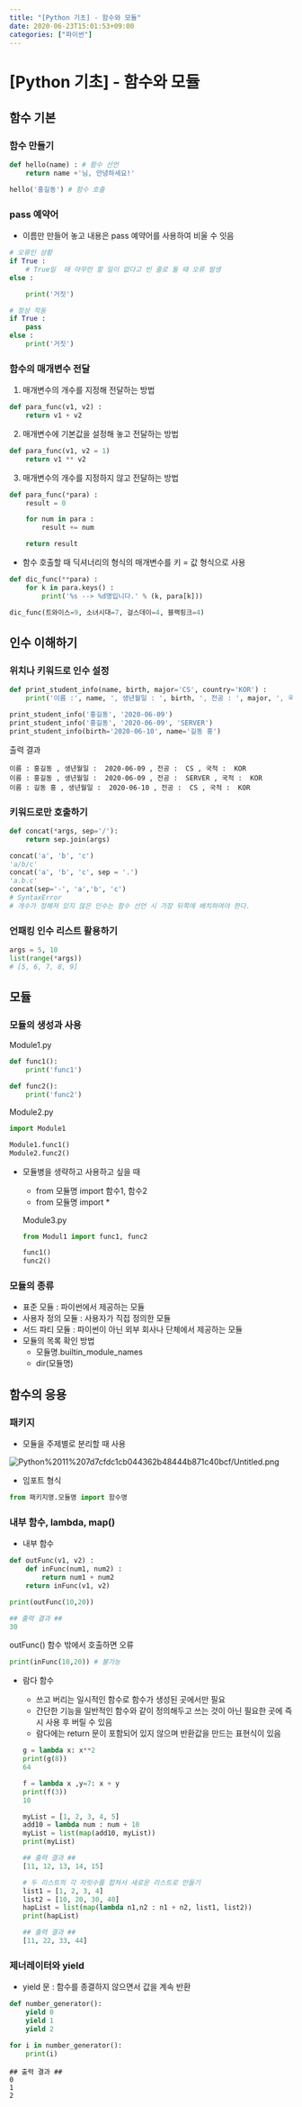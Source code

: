 ```yaml
---
title: "[Python 기초] - 함수와 모듈"
date: 2020-06-23T15:01:53+09:00
categories: ["파이썬"]
---
```

# [Python 기초] - 함수와 모듈

## 함수 기본

### 함수 만들기

```python
def hello(name) : # 함수 선언
	return name +'님, 안녕하세요!'

hello('홍길동') # 함수 호출
```

### pass 예약어

- 이름만 만들어 놓고 내용은 pass 예약어를 사용하여 비울 수 잇음

```python
# 오류인 상황
if True :
	# True일  때 아무런 할 일이 없다고 빈 줄로 둘 때 오류 발생
else :

	print('거짓')

# 정상 작동
if True :
	pass
else :
	print('거짓')
```

### 함수의 매개변수 전달

1. 매개변수의 개수를 지정해 전달하는 방법

```python
def para_func(v1, v2) :
	return v1 + v2
```

2. 매개변수에 기본값을 설정해 놓고 전달하는 방법

```python
def para_func(v1, v2 = 1)
	return v1 ** v2
```

3. 매개변수의 개수를 지정하지 않고 전달하는 방법

```python
def para_func(*para) :
	result = 0

	for num in para :
		result += num

	return result
```

- 함수 호출할 때 딕셔너리의 형식의 매개변수를 키 = 값 형식으로 사용

```python
def dic_func(**para) :
    for k in para.keys() :
        print('%s --> %d명입니다.' % (k, para[k]))

dic_func(트와이스=9, 소녀시대=7, 걸스데이=4, 블랙핑크=4)
```

## 인수 이해하기

### 위치나 키워드로 인수 설정

```python
def print_student_info(name, birth, major='CS', country='KOR') :
    print('이름 :', name, ', 생년월일 : ', birth, ', 전공 : ', major, ', 국적 : ', country)

print_student_info('홍길동', '2020-06-09')
print_student_info('홍길동', '2020-06-09', 'SERVER')  
print_student_info(birth='2020-06-10', name='길동 홍')
```

출력 결과      

```
이름 : 홍길동 , 생년월일 :  2020-06-09 , 전공 :  CS , 국적 :  KOR
이름 : 홍길동 , 생년월일 :  2020-06-09 , 전공 :  SERVER , 국적 :  KOR
이름 : 길동 홍 , 생년월일 :  2020-06-10 , 전공 :  CS , 국적 :  KOR
```

### 키워드로만 호출하기

```python
def concat(*args, sep='/'):
	return sep.join(args)

concat('a', 'b', 'c')
'a/b/c'
concat('a', 'b', 'c', sep = '.')
'a.b.c'
concat(sep='-', 'a','b', 'c')
# SyntaxError
# 개수가 정해져 있지 않은 인수는 함수 선언 시 가장 뒤쪽에 배치하여야 한다.
```

### 언패킹 인수 리스트 활용하기

```python
args = 5, 10
list(range(*args))
# [5, 6, 7, 8, 9]
```

## 모듈

### 모듈의 생성과 사용

Module1.py

```python
def func1():
	print('func1')

def func2():
	print('func2')
```

Module2.py

```python
import Module1

Module1.func1()
Module2.func2()
```

- 모듈병을 생략하고 사용하고 싶을 때
    - from 모듈명 import 함수1, 함수2
    - from 모듈명 import *

    Module3.py

    ```python
    from Modul1 import func1, func2

    func1()
    func2()
    ```

### 모듈의 종류

- 표준 모듈 : 파이썬에서 제공하는 모듈
- 사용자 정의 모듈 : 사용자가 직접 정의한 모듈
- 서드 파티 모듈 : 파이썬이 아닌 외부 회사나 단체에서 제공하는 모듈
- 모듈의 목록 확인 방법
    - 모듈명.builtin_module_names
    - dir(모듈명)

## 함수의 응용

### 패키지

- 모듈을 주제별로 분리할 때 사용

![Python%2011%207d7cfdc1cb044362b48444b871c40bcf/Untitled.png](Python%2011%207d7cfdc1cb044362b48444b871c40bcf/Untitled.png)

- 임포트 형식

```python
from 패키지명.모듈명 import 함수명
```

### 내부 함수, lambda, map()

- 내부 함수

```python
def outFunc(v1, v2) :
	def inFunc(num1, num2) :
		return num1 + num2
	return inFunc(v1, v2)

print(outFunc(10,20))

## 출력 결과 ##
30
```

outFunc() 함수 밖에서 호출하면 오류

```python
print(inFunc(10,20)) # 불가능
```

- 람다 함수
    - 쓰고 버리는 일시적인 함수로 함수가 생성된 곳에서만 필요
    - 간단한 기능을 일반적인 함수와 같이 정의해두고 쓰는 것이 아닌 필요한 곳에 즉시 사용 후 버릴 수 있음
    - 람다에는 return 문이 포함되어 있지 않으며 반환값을 만드는 표현식이 있음

    ```python
    g = lambda x: x**2
    print(g(8))
    64

    f = lambda x ,y=7: x + y
    print(f(3))
    10

    myList = [1, 2, 3, 4, 5]
    add10 = lambda num : num + 10
    myList = list(map(add10, myList))
    print(myList)

    ## 출력 결과 ##
    [11, 12, 13, 14, 15]

    # 두 리스트의 각 자릿수를 합쳐서 새로운 리스트로 만들기
    list1 = [1, 2, 3, 4]
    list2 = [10, 20, 30, 40]
    hapList = list(map(lambda n1,n2 : n1 + n2, list1, list2))
    print(hapList)

    ## 출력 결과 ##
    [11, 22, 33, 44]
    ```

### 제너레이터와 yield

- yield 문 : 함수를 종결하지 않으면서 값을 계속 반환

```python
def number_generator():
	yield 0
	yield 1
	yield 2

for i in number_generator():
	print(i)
```

```
## 출력 결과 ##
0
1
2
```

